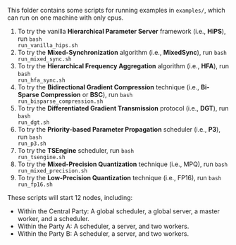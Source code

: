 This folder contains some scripts for running examples in <code>examples/</code>, which can run on one machine with only cpus.

1. To try the vanilla **Hierarchical Parameter Server** framework (i.e., **HiPS**), run <code>bash run_vanilla_hips.sh</code>
2. To try the **Mixed-Synchronization** algorithm (i.e., **MixedSync**), run <code>bash run_mixed_sync.sh</code>
3. To try the **Hierarchical Frequency Aggregation** algorithm (i.e., **HFA**), run <code>bash run_hfa_sync.sh</code>
4. To try the **Bidirectional Gradient Compression** technique (i.e., **Bi-Sparse Compression** or **BSC**), run <code>bash run_bisparse_compression.sh</code>
5. To try the **Differentiated Gradient Transmission** protocol (i.e., **DGT**), run <code>bash run_dgt.sh</code>
6. To try the **Priority-based Parameter Propagation** scheduler (i.e., **P3**), run <code>bash run_p3.sh</code>
7. To try the **TSEngine** scheduler, run <code>bash run_tsengine.sh</code>
8. To try the **Mixed-Precision Quantization** technique (i.e., MPQ), run <code>bash run_mixed_precision.sh</code>
9. To try the **Low-Precision Quantization** technique (i.e., FP16), run <code>bash run_fp16.sh</code>

These scripts will start 12 nodes, including: 

* Within the Central Party: A global scheduler, a global server, a master worker, and a scheduler.
* Within the Party A: A scheduler, a server, and two workers.
* Within the Party B: A scheduler, a server, and two workers.
